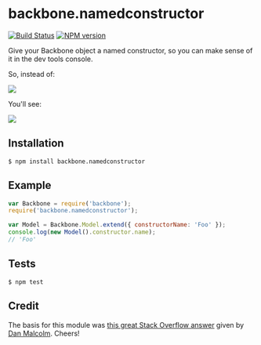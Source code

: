 # backbone.namedconstructor

[![Build Status](https://travis-ci.org/tanem/backbone.namedconstructor.png?branch=master)](https://travis-ci.org/tanem/backbone.namedconstructor)
[![NPM version](https://badge.fury.io/js/backbone.namedconstructor.svg)](http://badge.fury.io/js/backbone.namedconstructor)

Give your Backbone object a named constructor, so you can make sense of it in the dev tools console.

So, instead of:

![](https://raw.github.com/tanem/backbone.namedconstructor/master/no-named-constructor.png)

You'll see:

![](https://raw.github.com/tanem/backbone.namedconstructor/master/named-constructor.png)

## Installation

```
$ npm install backbone.namedconstructor
```

## Example

```js
var Backbone = require('backbone');
require('backbone.namedconstructor');

var Model = Backbone.Model.extend({ constructorName: 'Foo' });
console.log(new Model().constructor.name);
// 'Foo'
```

## Tests

```
$ npm test
```

## Credit

The basis for this module was [this great Stack Overflow answer](http://stackoverflow.com/a/15034014) given by [Dan Malcolm](http://stackoverflow.com/users/146280/dan-malcolm). Cheers!
